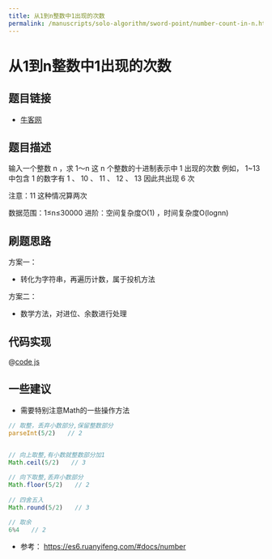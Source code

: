 ```yaml
---
title: 从1到n整数中1出现的次数
permalink: /manuscripts/solo-algorithm/sword-point/number-count-in-n.html
---
```

# 从1到n整数中1出现的次数

## 题目链接

- [牛客网](https://www.nowcoder.com/practice/bd7f978302044eee894445e244c7eee6)

## 题目描述

输入一个整数 n ，求 1～n 这 n 个整数的十进制表示中 1 出现的次数
例如， 1~13 中包含 1 的数字有 1 、 10 、 11 、 12 、 13 因此共出现 6 次

注意：11 这种情况算两次

数据范围：1≤n≤30000
进阶：空间复杂度O(1)  ，时间复杂度O(lognn)

## 刷题思路

方案一：

- 转化为字符串，再遍历计数，属于投机方法

方案二：

- 数学方法，对进位、余数进行处理

## 代码实现

@[code js](@algorithm/sword-point/数组和矩阵/firstNotRepeatingChar.js)

## 一些建议

- 需要特别注意Math的一些操作方法

```js
// 取整，丢弃小数部分,保留整数部分
parseInt(5/2)　　// 2
 

// 向上取整,有小数就整数部分加1
Math.ceil(5/2)　　// 3

// 向下取整,丢弃小数部分
Math.floor(5/2)　　// 2
 
// 四舍五入
Math.round(5/2)　　// 3
 
// 取余
6%4　　// 2
```

- 参考： <https://es6.ruanyifeng.com/#docs/number>

